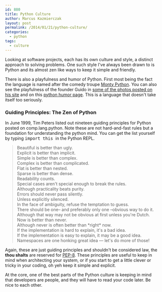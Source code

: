 ```yaml
---
id: 880
title: Python Culture
author: Marcus Kazmierczak
layout: post
permalink: /2014/01/21/python-culture/
categories:
  - python
tags:
  - culture
---
```

Looking at software projects, each has its own culture and style, a distinct approach to solving problems. One such style I've always been drawn to is Python and its almost zen like ways to keep it simple and friendly.

There is also a playfulness and humor of Python. First most being the fact the language is named after the comedy troupe [Monty Python][1]. You can also see the playfulness of the founder Guido in [some of the photos posted on his site][2] and on this [python humor page][3]. This is a language that doesn't take itself too seriously.

### Guiding Principles: The Zen of Python

In June 1999, Tim Peters listed out nineteen guiding principles for Python posted on comp.lang.python. Note these are not hard-and-fast rules but a foundation for understanding the python mind. You can get the list yourself by typing <tt> import this </tt> in the Python REPL.

> Beautiful is better than ugly.  
> Explicit is better than implicit.  
> Simple is better than complex.  
> Complex is better than complicated.  
> Flat is better than nested.  
> Sparse is better than dense.  
> Readability counts.  
> Special cases aren't special enough to break the rules.  
> Although practicality beats purity.  
> Errors should never pass silently.  
> Unless explicitly silenced.  
> In the face of ambiguity, refuse the temptation to guess.  
> There should be one&#8211; and preferably only one &#8211;obvious way to do it.  
> Although that way may not be obvious at first unless you're Dutch.  
> Now is better than never.  
> Although never is often better than \*right\* now.  
> If the implementation is hard to explain, it's a bad idea.  
> If the implementation is easy to explain, it may be a good idea.  
> Namespaces are one honking great idea &#8212; let's do more of those!

Again, these are just guiding principles and shouldn't be considered law, the **thou shalts** are reserved for [PEP-8][4]. These principles are useful to keep in mind when architecting your system, or if you start to get a little clever or tricky in your coding, oh yeh keep it simple and explicit.

At the core, one of the best parts of the Python culture is keeping in mind that developers are people, and they will have to read your code later. Be nice to each other.

 [1]: https://en.wikipedia.org/wiki/Monty_Pythons_Flying_Circus
 [2]: http://www.python.org/~guido/pics.html
 [3]: http://www.python.org/doc/humor/
 [4]: http://www.python.org/dev/peps/pep-0008/
